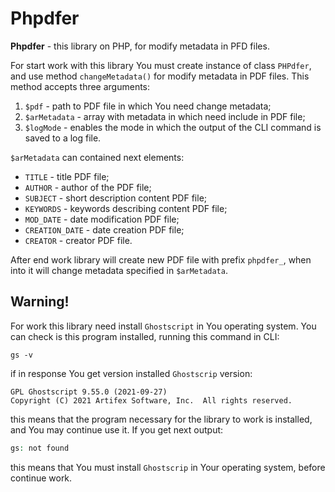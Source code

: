 # Phpdfer

**Phpdfer** - this library on PHP, for modify metadata in PFD files.

For start work with this library You must create instance of class `PHPdfer`, and use method `changeMetadata()` for
modify metadata in PDF files. This method accepts three arguments:

1. `$pdf` - path to PDF file in which You need change metadata;
2. `$arMetadata` - array with metadata in which need include in PDF file;
3. `$logMode` - enables the mode in which the output of the CLI command is saved to a log file.

`$arMetadata` can contained next elements:

* `TITLE` - title PDF file;
* `AUTHOR` - author of the PDF file;
* `SUBJECT` - short description content PDF file;
* `KEYWORDS` - keywords describing content PDF file;
* `MOD_DATE` - date modification PDF file;
* `CREATION_DATE` - date creation PDF file;
* `CREATOR` - creator PDF file.

After end work library will create new PDF file with prefix `phpdfer_`, when into it will change metadata specified in
`$arMetadata`.

## Warning!

For work this library need install `Ghostscript` in You operating system. You can check is this program installed,
running this command in CLI:

```
gs -v
```

if in response You get version installed `Ghostscrip` version:

```
GPL Ghostscript 9.55.0 (2021-09-27)
Copyright (C) 2021 Artifex Software, Inc.  All rights reserved.
```

this means that the program necessary for the library to work is installed, and You may continue use it. If you get next
output:

```php
gs: not found
```

this means that You must install `Ghostscrip` in Your operating system, before continue work.